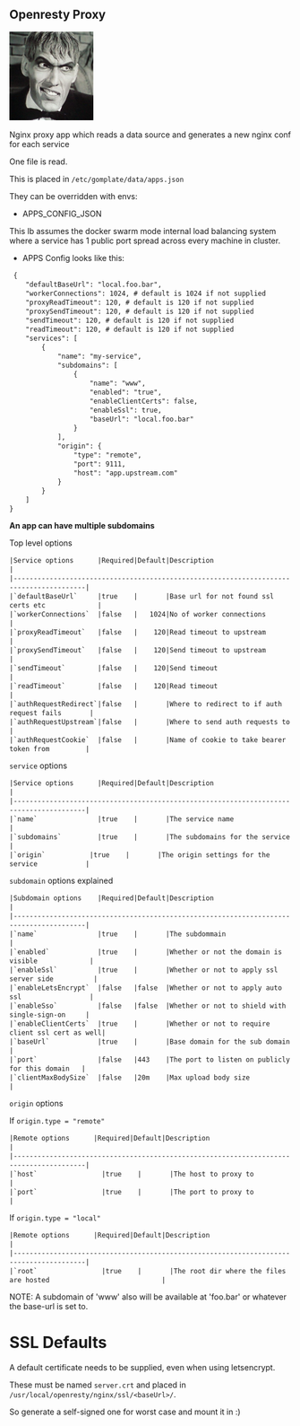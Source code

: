 ## Openresty Proxy
<img src="./lurch.jpg" width="150"/>

Nginx proxy app which reads a data source and generates a new nginx conf for each service

One file is read.

This is placed in `/etc/gomplate/data/apps.json`

They can be overridden with envs:

- APPS_CONFIG_JSON

This lb assumes the docker swarm mode internal load balancing system where a service has
1 public port spread across every machine in cluster.

- APPS Config looks like this:

```
 {
    "defaultBaseUrl": "local.foo.bar",
    "workerConnections": 1024, # default is 1024 if not supplied
    "proxyReadTimeout": 120, # default is 120 if not supplied
    "proxySendTimeout": 120, # default is 120 if not supplied
    "sendTimeout": 120, # default is 120 if not supplied
    "readTimeout": 120, # default is 120 if not supplied
    "services": [
        {
            "name": "my-service",
            "subdomains": [
                {
                    "name": "www",
                    "enabled": "true",
                    "enableClientCerts": false,
                    "enableSsl": true,
                    "baseUrl": "local.foo.bar"
                }
            ],
            "origin": {
                "type": "remote",
                "port": 9111,
                "host": "app.upstream.com"
            }
        }
    ]
}
```

**An app can have multiple subdomains**

Top level options

    |Service options      |Required|Default|Description                                      |
    |----------------------------------------------------------------------------------------|
    |`defaultBaseUrl`     |true    |       |Base url for not found ssl certs etc             |
    |`workerConnections`  |false   |   1024|No of worker connections                         |
    |`proxyReadTimeout`   |false   |    120|Read timeout to upstream                         |
    |`proxySendTimeout`   |false   |    120|Send timeout to upstream                         |
    |`sendTimeout`        |false   |    120|Send timeout                                     |
    |`readTimeout`        |false   |    120|Read timeout                                     |
    |`authRequestRedirect`|false   |       |Where to redirect to if auth request fails       |
    |`authRequestUpstream`|false   |       |Where to send auth requests to                   |
    |`authRequestCookie`  |false   |       |Name of cookie to take bearer token from         |

`service` options

    |Service options      |Required|Default|Description                                      |
    |----------------------------------------------------------------------------------------|
    |`name`               |true    |       |The service name                                 |
    |`subdomains`         |true    |       |The subdomains for the service                   |
    |`origin`           |true    |       |The origin settings for the service            |

`subdomain` options explained

    |Subdomain options    |Required|Default|Description                                      |
    |----------------------------------------------------------------------------------------|
    |`name`               |true    |       |The subdommain                                   |
    |`enabled`            |true    |       |Whether or not the domain is visible             |
    |`enableSsl`          |true    |       |Whether or not to apply ssl server side          |
    |`enableLetsEncrypt`  |false   |false  |Whether or not to apply auto ssl                 |
    |`enableSso`          |false   |false  |Whether or not to shield with single-sign-on     |
    |`enableClientCerts`  |true    |       |Whether or not to require client ssl cert as well|
    |`baseUrl`            |true    |       |Base domain for the sub domain                   |
    |`port`               |false   |443    |The port to listen on publicly for this domain   |
    |`clientMaxBodySize`  |false   |20m    |Max upload body size                             |

`origin` options

If `origin.type = "remote"`

    |Remote options      |Required|Default|Description                                     |
    |----------------------------------------------------------------------------------------|
    |`host`                |true    |       |The host to proxy to                            |
    |`port`                |true    |       |The port to proxy to                            |

If `origin.type = "local"`

    |Remote options      |Required|Default|Description                                     |
    |----------------------------------------------------------------------------------------|
    |`root`                |true    |       |The root dir where the files are hosted                            |

NOTE: A subdomain of 'www' also will be available at 'foo.bar' or whatever the base-url is set to.

# SSL Defaults

A default certificate needs to be supplied, even when using letsencrypt.

These must be named `server.crt` and placed in `/usr/local/openresty/nginx/ssl/<baseUrl>/`.

So generate a self-signed one for worst case and mount it in :)